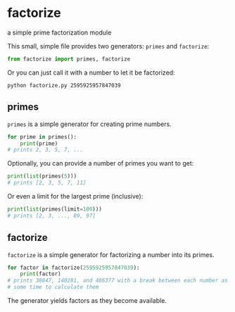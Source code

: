 # factorize
a simple prime factorization module

This small, simple file provides two generators: `primes` and `factorize`:
```python
from factorize import primes, factorize
```
Or you can just call it with a number to let it be factorized:
```shell
python factorize.py 2595925957847039
```

## primes
`primes` is a simple generator for creating prime numbers.
```python
for prime in primes():
    print(prime)
# prints 2, 3, 5, 7, ...
```
Optionally, you can provide a number of primes you want to get:
```python
print(list(primes(5)))
# prints [2, 3, 5, 7, 11]
```
Or even a limit for the largest prime (inclusive):
```python
print(list(primes(limit=100)))
# prints [2, 3, ..., 89, 97]
```

## factorize
`factorize` is a simple generator for factorizing a number into its primes.
```python
for factor in factorize(2595925957847039):
    print(factor)
# prints 38047, 140281, and 486377 with a break between each number as it takes
# some time to calculate them
```
The generator yields factors as they become available.
